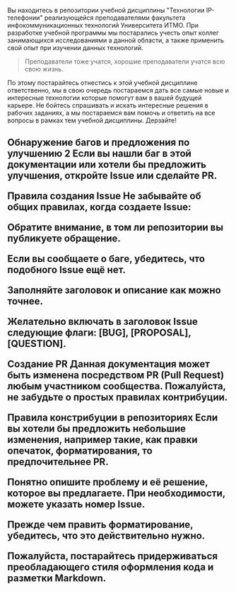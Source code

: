 Вы находитесь в репозитории учебной дисциплины "Технологии IP- телефонии" реализующейся преподавателями факультета инфокоммуникационных технологий Университета ИТМО. При разработке учебной программы мы постарались учесть опыт коллег занимающихся исследованиями а данной области, а также применить свой опыт при изучении данных технологий.

>Преподаватели тоже учатся, хорошие преподаватели учатся всю свою жизнь.

По этому постарайтесь отнестись к этой учебной дисциплине ответственно, мы в свою очередь постараемся дать все самые новые и интересные технологии которые помогут вам в вашей будущей карьере. Не бойтесь спрашивать и искать интересные решения в рабочих заданиях, а мы постараемся вам помочь и ответить на все вопросы в рамках тем учебной дисциплины. Дерзайте!

<h2>Обнаружение багов и предложения по улучшению 2</2h>
Если вы нашли баг в этой документации или хотели бы предложить улучшения, откройте Issue или сделайте PR.

Правила создания Issue
Не забывайте об общих правилах, когда создаете Issue:

Обратите внимание, в том ли репозитории вы публикуете обращение.

Если вы сообщаете о баге, убедитесь, что подобного Issue ещё нет.

Заполняйте заголовок и описание как можно точнее.

Желательно включать в заголовок Issue следующие флаги: [BUG], [PROPOSAL], [QUESTION].

Создание PR
Данная документация может быть изменена посредством PR (Pull Request) любым участником сообщества. Пожалуйста, не забудьте о простых правилах контрибуции.

Правила констрибуции в репозиториях
Если вы хотели бы предложить небольшие изменения, например такие, как правки опечаток, форматирования, то предпочительнее PR.

Понятно опишите проблему и её решение, которое вы предлагаете. При необходимости, можете указать номер Issue.

Прежде чем править форматирование, убедитесь, что это действительно нужно.

Пожалуйста, постарайтесь придерживаться преобладающего стиля оформления кода и разметки Markdown.